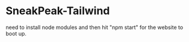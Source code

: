 # SneakPeak-Tailwind

need to install node modules and then hit "npm start" for the website to boot up.
